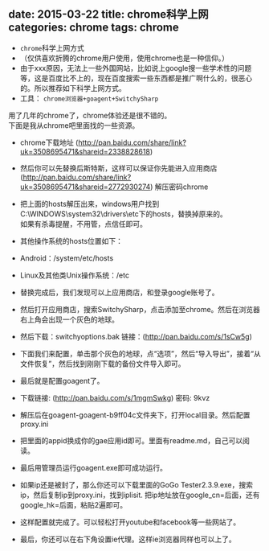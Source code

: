 date: 2015-03-22
title: chrome科学上网
categories: chrome
tags: chrome
---

*  `chrome`科学上网方式
* （仅供喜欢折腾的chrome用户使用，使用chrome也是一种信仰。）
* 由于xxx原因，无法上一些外国网站，比如说上google搜一些学术性的问题等，这是百度比不上的，现在百度搜索一些东西都是推广啊什么的，很恶心的。所以推荐如下科学上网方式。
* 工具： ``chrome浏览器+goagent+SwitchySharp``


<!--more-->


   用了几年的chrome了，chrome体验还是很不错的。<br>
   下面是我从chrome吧里面找的一些资源。<br>

* chrome下载地址 (http://pan.baidu.com/share/link?uk=3508695471&shareid=2338828618)

* 然后你可以先替换后斯特斯，这样可以保证你先能进入应用商店  
(http://pan.baidu.com/share/link?uk=3508695471&shareid=2772930274)  解压密码chrome<br>
* 把上面的hosts解压出来，windows用户找到C:\WINDOWS\system32\drivers\etc下的hosts，替换掉原来的。<br>如果有杀毒提醒，不用管，点信任即可。<br>
* 其他操作系统的hosts位置如下：
* Android：/system/etc/hosts
* Linux及其他类Unix操作系统：/etc

* 替换完成后，我们发现可以上应用商店，和登录google账号了。
* 然后打开应用商店，搜索SwitchySharp，点击添加至chrome。然后在浏览器右上角会出现一个灰色的地球。
* 然后下载：switchyoptions.bak 链接：(http://pan.baidu.com/s/1sCw5g)
* 下面我们来配置，单击那个灰色的地球，点“选项”，然后“导入导出”，接着“从文件恢复”，然后找到刚刚下载的备份文件导入即可。

* 最后就是配置goagent了。
* 下载链接: (http://pan.baidu.com/s/1mgmSwkg) 密码: 9kvz
* 解压后在goagent-goagent-b9ff04c文件夹下，打开local目录。然后配置proxy.ini
* 把里面的appid换成你的gae应用id即可。里面有readme.md，自己可以阅读。
* 最后用管理员运行goagent.exe即可成功运行。
* 如果ip还是被封了，那么你还可以下载里面的GoGo Tester2.3.9.exe，搜索ip，然后复制ip到proxy.ini，找到iplisit.  把ip地址放在google_cn=后面，还有google_hk=后面，粘贴2遍即可。
* 这样配置就完成了。可以轻松打开youtube和facebook等一些网站了。
* 最后，你还可以在右下角设置ie代理。这样ie浏览器同样也可以上了。
